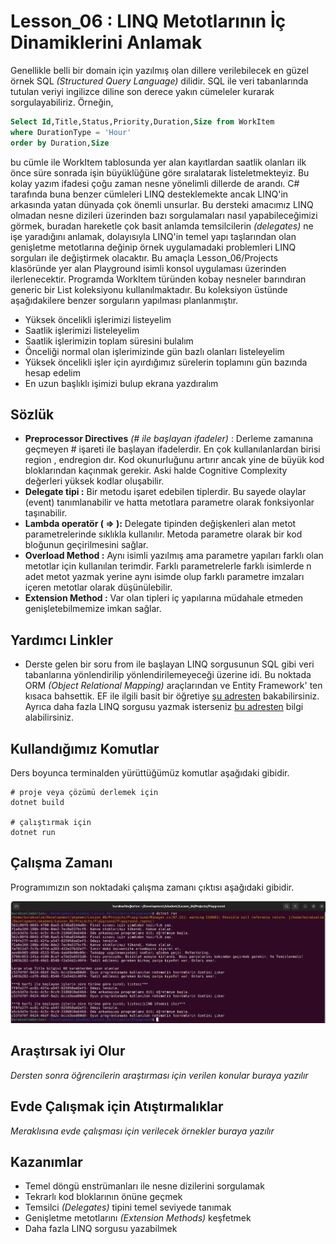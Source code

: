 # Lesson_06 : LINQ Metotlarının İç Dinamiklerini Anlamak

Genellikle belli bir domain için yazılmış olan dillere verilebilecek en güzel örnek SQL _(Structured Query Language)_ dilidir. SQL ile veri tabanlarında tutulan veriyi ingilizce diline son derece yakın cümeleler kurarak sorgulayabiliriz. Örneğin,

```sql
Select Id,Title,Status,Priority,Duration,Size from WorkItem 
where DurationType = 'Hour'
order by Duration,Size
```

bu cümle ile WorkItem tablosunda yer alan kayıtlardan saatlik olanları ilk önce süre sonrada işin büyüklüğüne göre sıralatarak listeletmekteyiz. Bu kolay yazım ifadesi çoğu zaman nesne yönelimli dillerde de arandı. C# tarafında buna benzer cümleleri LINQ desteklemekte ancak LINQ'in arkasında yatan dünyada çok önemli unsurlar. Bu dersteki amacımız LINQ olmadan nesne dizileri üzerinden bazı sorgulamaları nasıl yapabileceğimizi görmek, buradan hareketle çok basit anlamda temsilcilerin _(delegates)_ ne işe yaradığını anlamak, dolayısıyla LINQ'in temel yapı taşlarından olan genişletme metotlarına değinip örnek uygulamadaki problemleri LINQ sorguları ile değiştirmek olacaktır. Bu amaçla Lesson_06/Projects klasöründe yer alan Playground isimli konsol uygulaması üzerinden ilerlenecektir. Programda WorkItem türünden kobay nesneler barındıran generic bir List koleksiyonu kullanılmaktadır. Bu koleksiyon üstünde aşağıdakilere benzer sorguların yapılması planlanmıştır.

- Yüksek öncelikli işlerimizi listeyelim
- Saatlik işlerimizi listeleyelim
- Saatlik işlerimizin toplam süresini bulalım
- Önceliği normal olan işlerimizinde gün bazlı olanları listeleyelim
- Yüksek öncelikli işler için ayırdığımız sürelerin toplamını gün bazında hesap edelim
- En uzun başlıklı işimizi bulup ekrana yazdıralım

## Sözlük

- **Preprocessor Directives** *(# ile başlayan ifadeler)* : Derleme zamanına geçmeyen # işareti ile başlayan ifadelerdir. En çok kullanılanlardan birisi region , endregion dır. Kod okunurluğunu artırır ancak yine de büyük kod bloklarından kaçınmak gerekir. Aski halde Cognitive Complexity değerleri yüksek kodlar oluşabilir.
- **Delegate tipi :** Bir metodu işaret edebilen tiplerdir. Bu sayede olaylar (event) tanımlanabilir ve hatta metotlara parametre olarak fonksiyonlar taşınabilir.
- **Lambda operatör ( => ):** Delegate tipinden değişkenleri alan metot parametrelerinde sıklıkla kullanılır. Metoda parametre olarak bir kod bloğunun geçirilmesini sağlar. 
- **Overload Method :** Aynı isimli yazılmış ama parametre yapıları farklı olan metotlar için kullanılan terimdir. Farklı parametrelerle farklı isimlerde n adet metot yazmak yerine aynı isimde olup farklı parametre imzaları içeren metotlar olarak düşünülebilir.
- **Extension Method :** Var olan tipleri iç yapılarına müdahale etmeden genişletebilmemize imkan sağlar. 

## Yardımcı Linkler

- Derste gelen bir soru from ile başlayan LINQ sorgusunun SQL gibi veri tabanlarına yönlendirilip yönlendirilemeyeceği üzerine idi. Bu noktada ORM _(Object Relational Mapping)_ araçlarından ve Entity Framework' ten kısaca bahsettik. EF ile ilgili basit bir öğretiye [şu adresten](https://learn.microsoft.com/en-us/ef/core/get-started/overview/first-app?tabs=netcore-cli) bakabilirsiniz. Ayrıca daha fazla LINQ sorgusu yazmak isterseniz [bu adresten](https://learn.microsoft.com/en-us/dotnet/csharp/programming-guide/concepts/linq/standard-query-operators-overview) bilgi alabilirsiniz.

## Kullandığımız Komutlar

Ders boyunca terminalden yürüttüğümüz komutlar aşağıdaki gibidir.

```shell
# proje veya çözümü derlemek için
dotnet build

# çalıştırmak için
dotnet run
```

## Çalışma Zamanı

Programımızın son noktadaki çalışma zamanı çıktısı aşağıdaki gibidir.

![runtime.png](runtime.png)

## Araştırsak iyi Olur

_Dersten sonra öğrencilerin araştırması için verilen konular buraya yazılır_

## Evde Çalışmak için Atıştırmalıklar

_Meraklısına evde çalışması için verilecek örnekler buraya yazılır_

## Kazanımlar

- Temel döngü enstrümanları ile nesne dizilerini sorgulamak
- Tekrarlı kod bloklarının önüne geçmek
- Temsilci _(Delegates)_ tipini temel seviyede tanımak
- Genişletme metotlarını _(Extension Methods)_ keşfetmek
- Daha fazla LINQ sorgusu yazabilmek